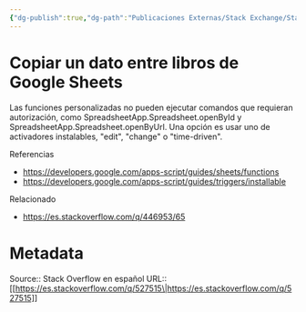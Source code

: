 ```yaml
---
{"dg-publish":true,"dg-path":"Publicaciones Externas/Stack Exchange/Stack Overflow en español/es.stackoverflow.com-527515.md","permalink":"/publicaciones-externas/stack-exchange/stack-overflow-en-espanol/es-stackoverflow-com-527515/","title":"Copiar un dato entre libros de Google Sheets","hide":true,"noteIcon":"default","created":"2024-04-03T12:49:10.728-06:00","updated":"2024-04-05T16:43:57.693-06:00"}
---
```


# Copiar un dato entre libros de Google Sheets

Las funciones personalizadas no pueden ejecutar comandos que requieran autorización, como SpreadsheetApp.Spreadsheet.openById y SpreadsheetApp.Spreadsheet.openByUrl. Una opción es usar uno de activadores instalables, "edit", "change" o "time-driven".

Referencias

- https://developers.google.com/apps-script/guides/sheets/functions
- https://developers.google.com/apps-script/guides/triggers/installable

Relacionado

- https://es.stackoverflow.com/q/446953/65

# Metadata
Source:: Stack Overflow en español
URL:: [[https://es.stackoverflow.com/q/527515\|https://es.stackoverflow.com/q/527515]]

